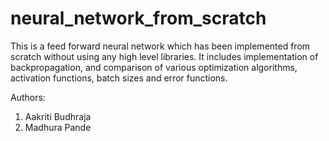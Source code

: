 # neural_network_from_scratch
This is a feed forward neural network which has been implemented from scratch without using any high level libraries. It includes implementation of backpropagation, and comparison of various optimization algorithms, activation functions, batch sizes and error functions.

Authors:
1) Aakriti Budhraja
2) Madhura Pande
